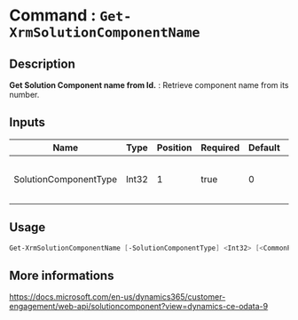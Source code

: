 # Command : `Get-XrmSolutionComponentName` 

## Description

**Get Solution Component name from Id.** : Retrieve component name from its number.

## Inputs

Name|Type|Position|Required|Default|Description
----|----|--------|--------|-------|-----------
SolutionComponentType|Int32|1|true|0|Solution component type number.


## Usage

```Powershell 
Get-XrmSolutionComponentName [-SolutionComponentType] <Int32> [<CommonParameters>]
``` 

## More informations

https://docs.microsoft.com/en-us/dynamics365/customer-engagement/web-api/solutioncomponent?view=dynamics-ce-odata-9


